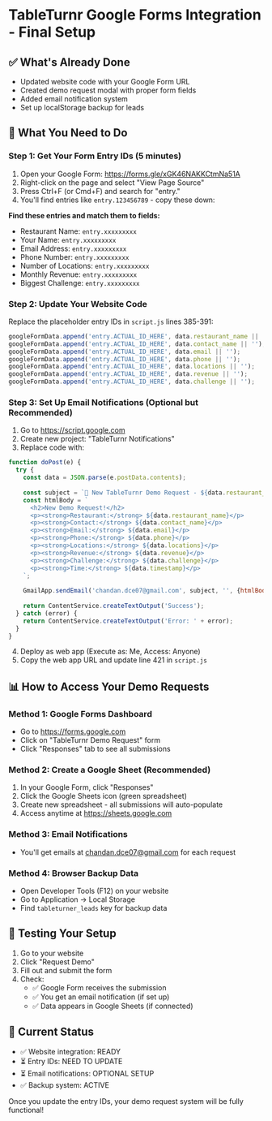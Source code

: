 # TableTurnr Google Forms Integration - Final Setup

## ✅ What's Already Done
- Updated website code with your Google Form URL
- Created demo request modal with proper form fields
- Added email notification system
- Set up localStorage backup for leads

## 🔧 What You Need to Do

### Step 1: Get Your Form Entry IDs (5 minutes)

1. Open your Google Form: https://forms.gle/xGK46NAKKCtmNa51A
2. Right-click on the page and select "View Page Source"
3. Press Ctrl+F (or Cmd+F) and search for "entry."
4. You'll find entries like `entry.123456789` - copy these down:

**Find these entries and match them to fields:**
- Restaurant Name: `entry.xxxxxxxxx`
- Your Name: `entry.xxxxxxxxx` 
- Email Address: `entry.xxxxxxxxx`
- Phone Number: `entry.xxxxxxxxx`
- Number of Locations: `entry.xxxxxxxxx`
- Monthly Revenue: `entry.xxxxxxxxx`
- Biggest Challenge: `entry.xxxxxxxxx`

### Step 2: Update Your Website Code

Replace the placeholder entry IDs in `script.js` lines 385-391:

```javascript
googleFormData.append('entry.ACTUAL_ID_HERE', data.restaurant_name || ''); // Restaurant Name
googleFormData.append('entry.ACTUAL_ID_HERE', data.contact_name || '');    // Contact Name  
googleFormData.append('entry.ACTUAL_ID_HERE', data.email || '');          // Email
googleFormData.append('entry.ACTUAL_ID_HERE', data.phone || '');          // Phone
googleFormData.append('entry.ACTUAL_ID_HERE', data.locations || '');      // Locations
googleFormData.append('entry.ACTUAL_ID_HERE', data.revenue || '');        // Revenue
googleFormData.append('entry.ACTUAL_ID_HERE', data.challenge || '');      // Challenge
```

### Step 3: Set Up Email Notifications (Optional but Recommended)

1. Go to https://script.google.com
2. Create new project: "TableTurnr Notifications"
3. Replace code with:

```javascript
function doPost(e) {
  try {
    const data = JSON.parse(e.postData.contents);
    
    const subject = `🚨 New TableTurnr Demo Request - ${data.restaurant_name}`;
    const htmlBody = `
      <h2>New Demo Request!</h2>
      <p><strong>Restaurant:</strong> ${data.restaurant_name}</p>
      <p><strong>Contact:</strong> ${data.contact_name}</p>
      <p><strong>Email:</strong> ${data.email}</p>
      <p><strong>Phone:</strong> ${data.phone}</p>
      <p><strong>Locations:</strong> ${data.locations}</p>
      <p><strong>Revenue:</strong> ${data.revenue}</p>
      <p><strong>Challenge:</strong> ${data.challenge}</p>
      <p><strong>Time:</strong> ${data.timestamp}</p>
    `;
    
    GmailApp.sendEmail('chandan.dce07@gmail.com', subject, '', {htmlBody: htmlBody});
    
    return ContentService.createTextOutput('Success');
  } catch (error) {
    return ContentService.createTextOutput('Error: ' + error);
  }
}
```

4. Deploy as web app (Execute as: Me, Access: Anyone)
5. Copy the web app URL and update line 421 in `script.js`

## 📊 How to Access Your Demo Requests

### Method 1: Google Forms Dashboard
- Go to https://forms.google.com
- Click on "TableTurnr Demo Request" form
- Click "Responses" tab to see all submissions

### Method 2: Create a Google Sheet (Recommended)
1. In your Google Form, click "Responses"
2. Click the Google Sheets icon (green spreadsheet)
3. Create new spreadsheet - all submissions will auto-populate
4. Access anytime at https://sheets.google.com

### Method 3: Email Notifications
- You'll get emails at chandan.dce07@gmail.com for each request

### Method 4: Browser Backup Data
- Open Developer Tools (F12) on your website
- Go to Application → Local Storage
- Find `tableturner_leads` key for backup data

## 🧪 Testing Your Setup

1. Go to your website
2. Click "Request Demo" 
3. Fill out and submit the form
4. Check:
   - ✅ Google Form receives the submission
   - ✅ You get an email notification (if set up)
   - ✅ Data appears in Google Sheets (if connected)

## 🚨 Current Status

- ✅ Website integration: READY
- ⏳ Entry IDs: NEED TO UPDATE
- ⏳ Email notifications: OPTIONAL SETUP
- ✅ Backup system: ACTIVE

Once you update the entry IDs, your demo request system will be fully functional!